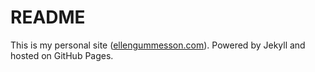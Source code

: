 # README

This is my personal site ([ellengummesson.com](http://ellengummesson.com "ellengummesson.com")). Powered by Jekyll and hosted on GitHub Pages.